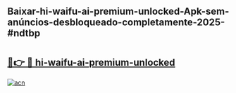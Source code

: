 ## Baixar-hi-waifu-ai-premium-unlocked-Apk-sem-anúncios-desbloqueado-completamente-2025-#ndtbp

# <h2><a href="https://ainizakaria.my?title=hi-waifu-ai-premium-unlocked&ref=20M">🔗👉 🔴 hi-waifu-ai-premium-unlocked</a></h2>

[![acn](https://github.com/user-attachments/assets/0f9c940e-d8b0-45ae-aac7-cd30a18b3e1c)](https://ainizakaria.my?title=hi-waifu-ai-premium-unlocked&ref=20M)

